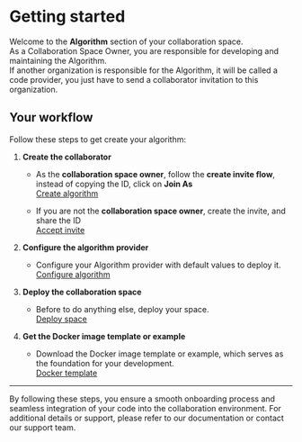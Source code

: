 # Getting started

Welcome to the **Algorithm** section of your collaboration space.  
As a Collaboration Space Owner, you are responsible for developing and maintaining the Algorithm.  
If another organization is responsible for the Algorithm, it will be called a code provider, you just have to send a collaborator invitation to this organization.

## Your workflow

Follow these steps to get create your algorithm:

1. **Create the collaborator**

   - As the **collaboration space owner**, follow the **create invite flow**, instead of copying the ID, click on **Join As**  
     [Create algorithm](/docs/user-manual/collaboration-space-owner/invite-collaborator/create-invite)

   - If you are not the **collaboration space owner**, create the invite, and share the ID  
     [Accept invite](/docs/user-manual/collaboration-space-owner/invite-collaborator/accept-invite)

2. **Configure the algorithm provider**

   - Configure your Algorithm provider with default values to deploy it.  
     [Configure algorithm](/docs/user-manual/collaboration-space-owner/algorithm/configure)

3. **Deploy the collaboration space**

   - Before to do anything else, deploy your space.  
     [Deploy space](/docs/user-manual/collaboration-space-owner/deploy-space)

4. **Get the Docker image template or example**
   - Download the Docker image template or example, which serves as the foundation for your development.  
     [Docker template](/docs/user-manual/code-provider/create-algorithm/get-docker-template)

<!-- 5. **Develop your algorithm**
   Use the template to develop your algorithm. Utilize the `dv_utils` Python library for common tasks and integrate with our Data Engine to ensure seamless data processing.
   [Develop your algorithm](/docs/user-manual/code-provider/create-algorithm/develop-algorithm) -->

<!-- 6. **Build your algorithm image**
   Build and push your algorithm image to be deployed in the datavillage collaboration space.
   [Create your algorithm image](/docs/user-manual/code-provider/create-algorithm/create-docker-image)

7. **Configure the algorithm provider**
   Configure your Algorithm provider and set up the connection to your Docker registry or artifact repository. This configuration enables the collaboration platform to fetch and deploy your Docker image when needed.
   [Configure algorithm provider](/docs/user-manual/code-provider/configure-collaborator/general)

8. **Configure secrets**
    **The cage must have been deployed to save the secrets**
   Define the secrets variables so that your algorithm runs correctly within the collaboration space.
   [Configure secrets](/docs/user-manual/code-provider/configure-collaborator/configure-secrets) -->

---

By following these steps, you ensure a smooth onboarding process and seamless integration of your code into the collaboration environment. For additional details or support, please refer to our documentation or contact our support team.
